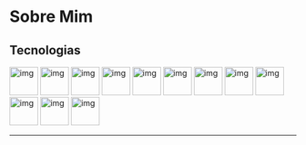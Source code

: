 # Sobre Mim


## Tecnologias

<img src = "https://devicon-website.vercel.app/api/csharp/original.svg" alt="img" width="50" heigth="50"> <img src = "https://devicon-website.vercel.app/api/dot-net/original.svg" alt="img" width="50" heigth="50"> <img src = "https://devicon-website.vercel.app/api/c/original.svg" alt="img" width="50" heigth="50"> <img src = "https://devicon-website.vercel.app/api/javascript/original.svg" alt="img" width="50" heigth="50"> <img src = "https://devicon-website.vercel.app/api/nodejs/original.svg" alt="img" width="50" heigth="50"> <img src = "https://devicon-website.vercel.app/api/java/original.svg" alt="img" width="50" heigth="50"> <img src = "https://devicon-website.vercel.app/api/html5/original.svg" alt="img" width="50" heigth="50"> <img src = "https://devicon-website.vercel.app/api/css3/original.svg" alt="img" width="50" heigth="50"> <img src = "https://devicon-website.vercel.app/api/mysql/original.svg" alt="img" width="50" heigth="50"> <img src = "https://devicon-website.vercel.app/api/postgresql/original.svg" alt="img" width="50" heigth="50"> <img src = "https://devicon-website.vercel.app/api/microsoftsqlserver/plain.svg" alt="img" width="50" heigth="50"> <img src = "https://devicon-website.vercel.app/api/git/original.svg" alt="img" width="50" heigth="50">

***
